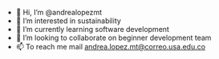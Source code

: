 - 👋 Hi, I’m @andrealopezmt
- 👀 I’m interested in sustainability
- 🌱 I’m currently learning software development
- 💞️ I’m looking to collaborate on beginner development team
- 📫 To reach me mail andrea.lopez.mt@correo.usa.edu.co

<!---
andrealopezmt/andrealopezmt is a ✨ special ✨ repository because its `README.md` (this file) appears on your GitHub profile.
You can click the Preview link to take a look at your changes.
--->
